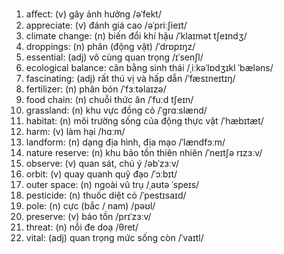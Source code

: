1. aﬀect: (v) gây ảnh hưởng /əˈfekt/
1. appreciate: (v) đánh giá cao /əˈpriːʃieɪt/
1. climate change: (n) biến đổi khí hậu /ˈklaɪmət tʃeɪndʒ/
1. droppings: (n) phân (động vật) /ˈdrɒpɪŋz/
1. essential: (adj) vô cùng quan trọng /ɪˈsenʃl/
1. ecological balance: cân bằng sinh thái /ˌiːkəˈlɒdʒɪkl ˈbæləns/
1. fascinating: (adj) rất thú vị và hấp dẫn /ˈfæsɪneɪtɪŋ/
1. fertilizer: (n) phân bón /ˈfɜːtəlaɪzə/
1. food chain: (n) chuỗi thức ăn /ˈfuːd tʃeɪn/
1. grassland: (n) khu vực đồng cỏ /ˈɡrɑːslænd/
1. habitat: (n) môi trường sống của động thực vật /ˈhæbɪtæt/
1. harm: (v) làm hại /hɑːm/
1. landform: (n) dạng địa hình, địa mạo /ˈlændfɔːm/
1. nature reserve: (n) khu bảo tồn thiên nhiên /ˈneɪtʃə rɪzɜːv/
1. observe: (v) quan sát, chú ý /əbˈzɜːv/
1. orbit: (v) quay quanh quỹ đạo /ˈɔːbɪt/
1. outer space: (n) ngoài vũ trụ /ˌaʊtə ˈspeɪs/
1. pesticide: (n) thuốc diệt cỏ /ˈpestɪsaɪd/
1. pole: (n) cực (bắc / nam) /pəʊl/
1. preserve: (v) bảo tồn /prɪˈzɜːv/
1. threat: (n) nỗi đe doạ /θret/
1. vital: (adj) quan trọng mức sống còn /ˈvaɪtl/
